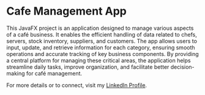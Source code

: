 # Cafe Management App

This JavaFX project is an application designed to manage various aspects of a café business. It enables the efficient handling of data related to chefs, servers, stock inventory, suppliers, and customers. The app allows users to input, update, and retrieve information for each category, ensuring smooth operations and accurate tracking of key business components. By providing a central platform for managing these critical areas, the application helps streamline daily tasks, improve organization, and facilitate better decision-making for café management.

For more details or to connect, visit my [LinkedIn Profile](https://www.linkedin.com/in/ahmed-memni-748630290/).
